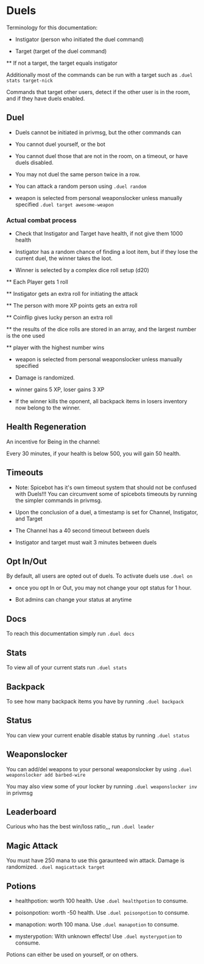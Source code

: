 # Duels

Terminology for this documentation:

* Instigator (person who initiated the duel command)

* Target (target of the duel command)

** If not a target, the target equals instigator

Additionally most of the commands can be run with a target such as `.duel stats target-nick`

Commands that target other users, detect if the other user is in the room, and if they have duels enabled.

## Duel

* Duels cannot be initiated in privmsg, but the other commands can

* You cannot duel yourself, or the bot

* You cannot duel those that are not in the room, on a timeout, or have duels disabled.

* You may not duel the same person twice in a row.

* You can attack a random person using `.duel random`

* weapon is selected from personal weaponslocker unless manually specified `.duel target awesome-weapon`

### Actual combat process

* Check that Instigator and Target have health, if not give them 1000 health

* Instigator has a random chance of finding a loot item, but if they lose the current duel, the winner takes the loot.

* Winner is selected by a complex dice roll setup (d20)

** Each Player gets 1 roll

** Instigator gets an extra roll for initiating the attack

** The person with more XP points gets an extra roll

** Coinflip gives lucky person an extra roll

** the results of the dice rolls are stored in an array, and the largest number is the one used

** player with the highest number wins

* weapon is selected from personal weaponslocker unless manually specified

* Damage is randomized.

* winner gains 5 XP, loser gains 3 XP

* If the winner kills the oponent, all backpack items in losers inventory now belong to the winner.

## Health Regeneration

An incentive for Being in the channel:

Every 30 minutes, if your health is below 500, you will gain 50 health.

## Timeouts

* Note: Spicebot has it's own timeout system that should not be confused with Duels!!! You can circumvent some of spicebots timeouts by running the simpler commands in privmsg.

* Upon the conclusion of a duel, a timestamp is set for Channel, Instigator, and Target

* The Channel has a 40 second timeout between duels

* Instigator and target must wait 3 minutes between duels

## Opt In/Out

By default, all users are opted out of duels. To activate duels use `.duel on`

* once you opt In or Out, you may not change your opt status for 1 hour.

* Bot admins can change your status at anytime

## Docs

To reach this documentation simply run `.duel docs`

## Stats

To view all of your current stats run `.duel stats`

## Backpack

To see how many backpack items you have by running `.duel backpack`

## Status

You can view your current enable disable status by running `.duel status`

## Weaponslocker

You can add/del weapons to your personal weaponslocker by using `.duel weaponslocker add barbed-wire`

You may also view some of your locker by running `.duel weaponslocker inv` in privmsg

## Leaderboard

Curious who has the best win/loss ratio,,, run `.duel leader`

## Magic Attack

You must have 250 mana to use this garaunteed win attack. Damage is randomized. `.duel magicattack target`

## Potions

* healthpotion: worth 100 health. Use `.duel healthpotion` to consume.

* poisonpotion: worth -50 health. Use `.duel poisonpotion` to consume.

* manapotion: worth 100 mana. Use `.duel manapotion` to consume.

* mysterypotion: With unknown effects! Use `.duel mysterypotion` to consume.

Potions can either be used on yourself, or on others.
